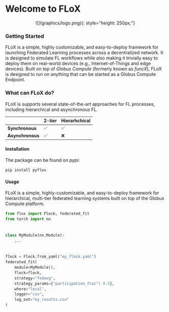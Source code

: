 # Welcome to FLoX

<center>
![](graphics/logo.png){: style="height: 250px;"}
</center>

### Getting Started
FLoX is a simple, highly customizable, and easy-to-deploy framework for launching Federated Learning processes across a 
decentralized network. It is designed to simulate FL workflows while also making it trivially easy to deploy them on 
real-world devices (e.g., Internet-of-Things and edge devices). Built on top of _Globus Compute_ (formerly known as 
_funcX_), FLoX is designed to run on anything that can be started as a Globus Compute Endpoint.  


### What can FLoX do?

FLoX is supports several state-of-the-art approaches for FL processes, including hierarchical and asynchronous FL. 

|     | 2-tier         | Hierarhchical         |
| --- |----------------|-----------------------|
| **Synchronous**| :white_check_mark: | :white_check_mark:    |
| **Asynchronous** | :white_check_mark:            | :x:                   |

#### Installation

The package can be found on pypi:

```bash
pip install pyflox
```

#### Usage

FLoX is a simple, highly-customizable, and easy-to-deploy framework for hierarchical, multi-tier federated learning
systems built on top of the Globus Compute platform.

```python title="Basic FLoX Example" linenums="1"
from flox import Flock, federated_fit
from torch import nn


class MyModule(nn.Module):
    ...


flock = Flock.from_yaml("my_flock.yaml")
federated_fit(
    module=MyModule(),
    flock=flock,
    strategy="fedavg",
    strategy_params={"participation_frac": 0.5},
    where="local",
    logger="csv",
    log_out="my_results.csv"
)
```



